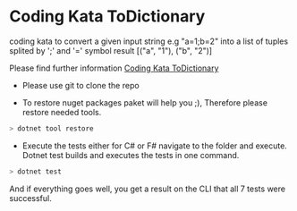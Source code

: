 # Coding Kata ToDictionary
coding kata to convert a given input string e.g "a=1;b=2" into a list of tuples splited by ';' and '=' symbol result [("a", "1"), ("b", "2")]

Please find further information [Coding Kata ToDictionary](https://ccd-school.de/coding-dojo/function-katas/todictionary/)

* Please use git to clone the repo
  
* To restore nuget packages paket will help you ;), Therefore please restore needed tools.
```powershell
> dotnet tool restore
```
* Execute the tests either for C# or F# navigate to the folder and execute. Dotnet test builds and executes the tests in one command.
```powershell
> dotnet test
```
And if everything goes well, you get a result on the CLI that all 7 tests were successful.